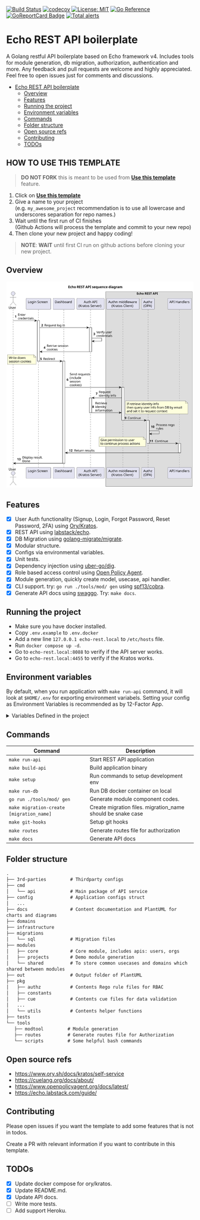 [![Build Status](https://app.travis-ci.com/bgunay/my-echo-rest.svg?branch=main)](https://app.travis-ci.com/bgunay/my-echo-rest)
[![codecov](https://codecov.io/gh/bgunay/my-echo-rest/branch/main/graph/badge.svg?token=hxaHIVyoBN)](https://codecov.io/gh/bgunay/my-echo-rest)
[![License: MIT](https://img.shields.io/badge/License-MIT-yellow.svg)](https://github.com/bgunay/my-echo-rest/blob/master/LICENSE)
[![Go Reference](https://pkg.go.dev/badge/github.com/bgunay/my-echo-rest.svg)](https://pkg.go.dev/github.com/bgunay/my-echo-rest)
[![GoReportCard Badge](https://goreportcard.com/badge/github.com/bgunay/my-echo-rest)](https://goreportcard.com/report/github.com/bgunay/my-echo-rest)
[![Total alerts](https://img.shields.io/lgtm/alerts/g/bgunay/my-echo-rest.svg?logo=lgtm&logoWidth=18)](https://lgtm.com/projects/g/bgunay/my-echo-rest/alerts/)

# Echo REST API boilerplate

A Golang restful API boilerplate based on Echo framework v4. Includes tools for module generation, db migration, authorization, authentication and more.
Any feedback and pull requests are welcome and highly appreciated. Feel free to open issues just for comments and discussions.

<!--toc-->
- [Echo REST API boilerplate](#my-echo-rest-boilerplate)
    * [Overview](#overview)
    * [Features](#features)
    * [Running the project](#running-the-project)
    * [Environment variables](#environment-variables)
    * [Commands](#commands)
    * [Folder structure](#folder-structure)
    * [Open source refs](#open-source-refs)
    * [Contributing](#contributing)
    * [TODOs](#todos)

<!-- tocstop -->

## HOW TO USE THIS TEMPLATE

> **DO NOT FORK** this is meant to be used from **[Use this template](https://github.com/bgunay/my-echo-rest/generate)** feature.

1. Click on **[Use this template](https://github.com/bgunay/my-echo-rest/generate)**
2. Give a name to your project  
   (e.g. `my_awesome_project` recommendation is to use all lowercase and underscores separation for repo names.)
3. Wait until the first run of CI finishes  
   (Github Actions will process the template and commit to your new repo)
4. Then clone your new project and happy coding!

> **NOTE**: **WAIT** until first CI run on github actions before cloning your new project.

## Overview

![Request processing flow - Sequence Diagram](out/docs/diagrams/overview/request_flow.svg)

## Features

- [x] User Auth functionality (Signup, Login, Forgot Password, Reset Password, 2FA) using [Ory/Kratos](https://github.com/ory/kratos).
- [x] REST API using [labstack/echo](https://github.com/labstack/echo).
- [x] DB Migration using [golang-migrate/migrate](https://github.com/golang-migrate/migrate).
- [x] Modular structure.
- [x] Configs via environmental variables.
- [x] Unit tests.
- [x] Dependency injection using [uber-go/dig](https://github.com/uber-go/dig).
- [x] Role based access control using [Open Policy Agent](https://github.com/open-policy-agent/opa).
- [x] Module generation, quickly create model, usecase, api handler.
- [x] CLI support. try: `go run ./tools/mod/ gen` using [spf13/cobra](https://github.com/spf13/cobra).
- [x] Generate API docs using [swaggo](https://github.com/swaggo/swag). Try: `make docs`.

## Running the project

- Make sure you have docker installed.
- Copy `.env.example` to `.env.docker`
- Add a new line `127.0.0.1	echo-rest.local` to `/etc/hosts` file.
- Run `docker compose up -d`.
- Go to `echo-rest.local:8088` to verify if the API server works.
- Go to `echo-rest.local:4455` to verify if the Kratos works.

## Environment variables

By default, when you run application with `make run-api` command, it will look at `$HOME/.env` for exporting environment variabels.
Setting your config as Environment Variables is recommended as by 12-Factor App.

<details>
    <summary>Variables Defined in the project </summary>

| Name                   | Type    | Description                                                      | Example value                                 |
|------------------------|---------|------------------------------------------------------------------|-----------------------------------------------|
| DATABASE_URL           | string  | Data source URL for main DB                                      | postgres://world:hello@postgres/echo_rest_api |
| KRATOS_API_ENDPOINT    | string  | Public endpoint of Kratos                                        | http://kratos:4433/                           |
| KRATOS_WEBHOOK_API_KEY | string  | Api key for Kratos integration                                   | very-very-very-secure-api-key                 |
| PORT                   | integer | Http port (accepts also port number only for heroku compability) | 8088                                          |
| AUTO_MIGRATE           | boolean | Enable run migration every time the application starts           | true                                          |
| ENV                    | string  | Environment name                                                 | development                                   |
| REDIS_URL              | string  | Optional                                                         | redis://redis:6379                            |

</details>

## Commands

| Command                                  | Description                                                 |
|------------------------------------------|-------------------------------------------------------------|
| `make run-api`                           | Start REST API application                                  |
| `make build-api`                         | Build application binary                                    |
| `make setup`                             | Run commands to setup development env                       |
| `make run-db`                            | Run DB docker container on local                            |
| `go run ./tools/mod/ gen`                | Generate module component codes.                            |
| `make migration-create [migration_name]` | Create migration files. migration_name should be snake case |
| `make git-hooks`                         | Setup git hooks                                             |
| `make routes`                            | Generate routes file for authorization                      |
| `make docs`                              | Generate API docs                                           |

## Folder structure

```
.
├── 3rd-parties         # Thirdparty configs
├── cmd
│   └── api             # Main package of API service
├── config              # Application configs struct
│   ...        
├── docs                # Content documentation and PlantUML for charts and diagrams
├── domains
├── infrastructure
├── migrations
│   └── sql             # Migration files
├── modules
│   ├── core            # Core module, includes apis: users, orgs
│   ├── projects        # Demo module generation
│   └── shared          # To store common usecases and domains which shared between modules
├── out                 # Output folder of PlantUML
├── pkg
│   ├── authz           # Contents Rego rule files for RBAC
│   ├── constants
│   ├── cue             # Contents cue files for data validation
│   ...
│   └── utils           # Contents helper functions
├── tests
└── tools
   ├── modtool         # Module generation
   ├── routes          # Generate routes file for Authorization
   └── scripts         # Some helpful bash commands

```

## Open source refs
- https://www.ory.sh/docs/kratos/self-service
- https://cuelang.org/docs/about/
- https://www.openpolicyagent.org/docs/latest/
- https://echo.labstack.com/guide/


## Contributing

Please open issues if you want the template to add some features that is not in todos.

Create a PR with relevant information if you want to contribute in this template.

## TODOs

- [x] Update docker compose for ory/kratos.
- [x] Update README.md.
- [x] Update API docs.
- [ ] Write more tests.
- [ ] Add support Heroku.
